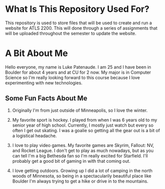 # What Is This Repository Used For?

This repository is used to store files that will be used to create and run a website for ATLS 2200. This will done through a series of assignments that will be uploaded throughout the semester to update the website.

# A Bit About Me

Hello everyone, my name is Luke Patenaude. I am 25 and I have been in Boulder for about 4 years and at CU for 2 now. My major is in Computer Science so I'm really looking forward to this course because I love experimenting with new technologies.

## Some Fun Facts About Me

1. Originally I'm from just outside of Minneapolis, so I love the winter.

2. My favorite sport is hockey. I played from when I was 6 years old to my senior year of high school. Currently, I mostly just watch but every so often I get out skating. I was a goalie so getting all the gear out is a bit of a logistical headache.

3. I love to play video games. My favorite games are Skyrim, Fallout: NV, and Rocket League. I don't get to play as much nowadays, but as you can tell I'm a big Bethesda fan so I'm really excited for Starfield. I'll probably get a good bit of gaming in with that coming out.

4. I love getting outdoors. Growing up I did a lot of camping in the north woods of Minnesota, so being in a spectacularily beautiful place like Boulder I'm always trying to get a hike or drive in to the mountains. 
